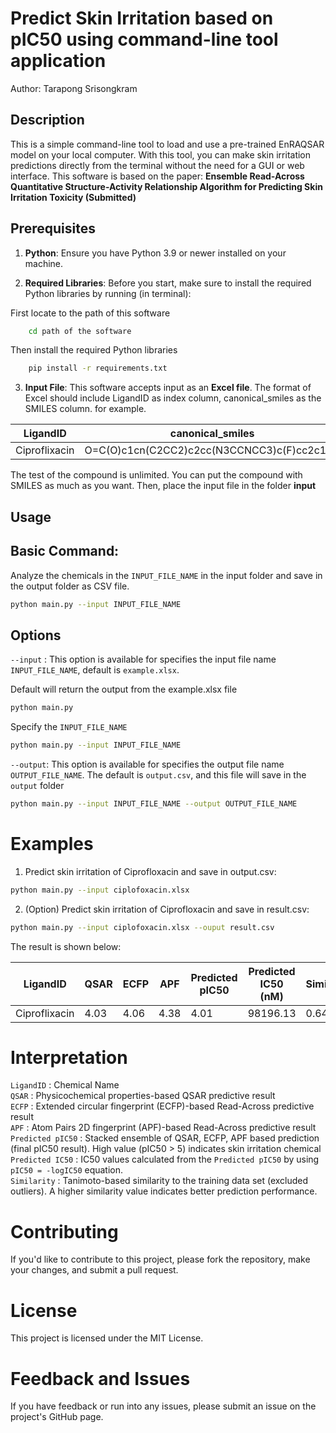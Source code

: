 # Predict Skin Irritation based on pIC50 using command-line tool application

Author: Tarapong Srisongkram

## Description

This is a simple command-line tool to load and use a pre-trained EnRAQSAR model on your local computer. With this tool, you can make skin irritation predictions directly from the terminal without the need for a GUI or web interface. This software is based on the paper: **Ensemble Read-Across Quantitative Structure-Activity Relationship Algorithm for Predicting Skin Irritation Toxicity (Submitted)**

## Prerequisites

1. **Python**: Ensure you have Python 3.9 or newer installed on your machine.

2. **Required Libraries**: Before you start, make sure to install the required Python libraries by running (in terminal):

First locate to the path of this software
```bash
    cd path of the software
```
Then install the required Python libraries

```bash
    pip install -r requirements.txt
```

3. **Input File**: This software accepts input as an **Excel file**. The format of Excel should include LigandID as index column, canonical_smiles as the SMILES column.
for example.

|  LigandID |  canonical_smiles |
|---|---|
|  Ciproflixacin |  O=C(O)c1cn(C2CC2)c2cc(N3CCNCC3)c(F)cc2c1=O |

The test of the compound is unlimited. You can put the compound with SMILES as much as you want. Then, place the input file in the folder **input**

## Usage

## Basic Command:
Analyze the chemicals in the `INPUT_FILE_NAME` in the input folder and save in the output folder as CSV file.
```Bash
python main.py --input INPUT_FILE_NAME
```

## Options
`--input` : This option is available for specifies the input file name `INPUT_FILE_NAME`, default is `example.xlsx`. 

Default will return the output from the example.xlsx file 
```Bash
python main.py
```
Specify the `INPUT_FILE_NAME`
```Bash
python main.py --input INPUT_FILE_NAME
```
`--output`: This option is available for specifies the output file name `OUTPUT_FILE_NAME`. The default is `output.csv`, and this file will save in the `output` folder

```Bash
python main.py --input INPUT_FILE_NAME --output OUTPUT_FILE_NAME
```

# Examples

1. Predict skin irritation of Ciprofloxacin and save in output.csv:

```Bash
python main.py --input ciplofoxacin.xlsx
```
2. (Option) Predict skin irritation of Ciprofloxacin and save in result.csv:

```Bash
python main.py --input ciplofoxacin.xlsx --ouput result.csv
```

The result is shown below:

| LigandID  | QSAR | ECFP | APF | Predicted pIC50  |Predicted IC50 (nM) | Similarity  |
|---|---|---|---|---|---|---|
|  Ciproflixacin  | 4.03  | 4.06  | 4.38  | 4.01  |98196.13  | 0.64  |

# Interpretation

`LigandID` : Chemical Name \
`QSAR` : Physicochemical properties-based QSAR predictive result \
`ECFP` : Extended circular fingerprint (ECFP)-based Read-Across predictive result \
`APF`  : Atom Pairs 2D fingerprint (APF)-based Read-Across predictive result \
`Predicted pIC50` : Stacked ensemble of QSAR, ECFP, APF based prediction (final pIC50 result). High value (pIC50 > 5) indicates skin irritation chemical \
`Predicted IC50` : IC50 values calculated from the `Predicted pIC50` by using `pIC50 = -logIC50` equation. \
`Similarity` : Tanimoto-based similarity to the training data set (excluded outliers). A higher similarity value indicates better prediction performance.

# Contributing
If you'd like to contribute to this project, please fork the repository, make your changes, and submit a pull request.

# License
This project is licensed under the MIT License.

# Feedback and Issues
If you have feedback or run into any issues, please submit an issue on the project's GitHub page.